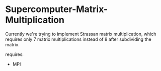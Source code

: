 Supercomputer-Matrix-Multiplication
===================================

Currently we're trying to implement Strassan matrix multiplication, which requires only 7 matrix multiplications instead of 8 after subdividing the matrix.

requires:
	<ul>
		<li>MPI</li>
	</ul>